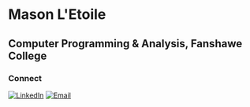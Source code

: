 # Mason L'Etoile

## Computer Programming & Analysis, Fanshawe College

### Connect

[![LinkedIn](https://img.shields.io/badge/LinkedIn-blue?logo=linkedin&logoColor=white)](https://www.linkedin.com/in/masonletoile)
[![Email](https://img.shields.io/badge/Email-Contact-darkgreen?logo=gmail&logoColor=white)](mailto:masonletoile@hotmail.com)

